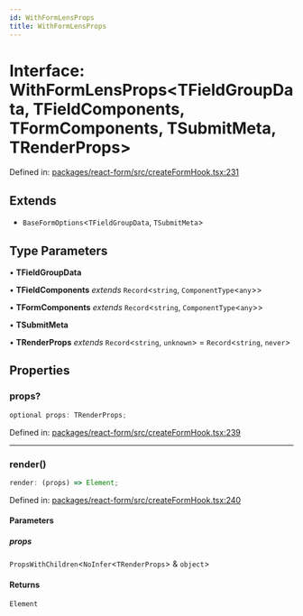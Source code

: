 ```yaml
---
id: WithFormLensProps
title: WithFormLensProps
---
```


<!-- DO NOT EDIT: this page is autogenerated from the type comments -->

# Interface: WithFormLensProps\<TFieldGroupData, TFieldComponents, TFormComponents, TSubmitMeta, TRenderProps\>

Defined in: [packages/react-form/src/createFormHook.tsx:231](https://github.com/TanStack/form/blob/main/packages/react-form/src/createFormHook.tsx#L231)

## Extends

- `BaseFormOptions`\<`TFieldGroupData`, `TSubmitMeta`\>

## Type Parameters

• **TFieldGroupData**

• **TFieldComponents** *extends* `Record`\<`string`, `ComponentType`\<`any`\>\>

• **TFormComponents** *extends* `Record`\<`string`, `ComponentType`\<`any`\>\>

• **TSubmitMeta**

• **TRenderProps** *extends* `Record`\<`string`, `unknown`\> = `Record`\<`string`, `never`\>

## Properties

### props?

```ts
optional props: TRenderProps;
```

Defined in: [packages/react-form/src/createFormHook.tsx:239](https://github.com/TanStack/form/blob/main/packages/react-form/src/createFormHook.tsx#L239)

***

### render()

```ts
render: (props) => Element;
```

Defined in: [packages/react-form/src/createFormHook.tsx:240](https://github.com/TanStack/form/blob/main/packages/react-form/src/createFormHook.tsx#L240)

#### Parameters

##### props

`PropsWithChildren`\<`NoInfer`\<`TRenderProps`\> & `object`\>

#### Returns

`Element`
